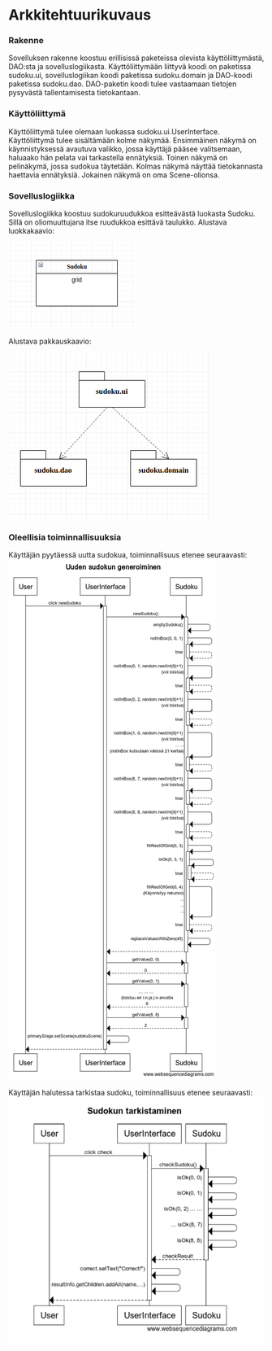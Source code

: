 # Arkkitehtuurikuvaus

### Rakenne
Sovelluksen rakenne koostuu erillisissä paketeissa olevista käyttöliittymästä, DAO:sta ja sovelluslogiikasta.
Käyttöliittymään liittyvä koodi on paketissa sudoku.ui, sovelluslogiikan koodi paketissa sudoku.domain ja DAO-koodi paketissa sudoku.dao.
DAO-paketin koodi tulee vastaamaan tietojen pysyvästä tallentamisesta tietokantaan.

### Käyttöliittymä
Käyttöliittymä tulee olemaan luokassa sudoku.ui.UserInterface.
Käyttöliittymä tulee sisältämään kolme näkymää. Ensimmäinen näkymä on käynnistyksessä avautuva valikko, jossa käyttäjä pääsee valitsemaan, haluaako hän pelata vai tarkastella ennätyksiä.
Toinen näkymä on pelinäkymä, jossa sudokua täytetään.
Kolmas näkymä näyttää tietokannasta haettavia ennätyksiä.
Jokainen näkymä on oma Scene-olionsa.

### Sovelluslogiikka
Sovelluslogiikka koostuu sudokuruudukkoa esitteävästä luokasta Sudoku. Sillä on oliomuuttujana itse ruudukkoa esittävä taulukko. Alustava luokkakaavio:

![Alustava luokkakaavio](https://github.com/fannif/ot-harjoitustyo/blob/master/dokumentaatio/sudokuLuokkakaavio.png "Alustava luokkakaavio")

Alustava pakkauskaavio:

![Alustava pakkauskaavio](https://github.com/fannif/ot-harjoitustyo/blob/master/dokumentaatio/sudokuPakkauskaavio.png "Alustava pakkauskaavio")

### Oleellisia toiminnallisuuksia
Käyttäjän pyytäessä uutta sudokua, toiminnallisuus etenee seuraavasti:
![Uuden sudokun generoiminen](https://github.com/fannif/ot-harjoitustyo/blob/master/dokumentaatio/sudokuSekvenssikaavioUusiSudoku.png "Uuden sudokun generoiminen")

Käyttäjän halutessa tarkistaa sudoku, toiminnallisuus etenee seuraavasti:
![Sudokun tarkistus](https://github.com/fannif/ot-harjoitustyo/blob/master/dokumentaatio/sudokuSekvenssikaavioTarkistus.png "Sudokun tarkistus")

